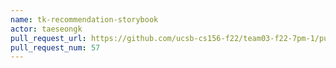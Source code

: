 ```yaml
---
name: tk-recommendation-storybook
actor: taeseongk
pull_request_url: https://github.com/ucsb-cs156-f22/team03-f22-7pm-1/pull/57
pull_request_num: 57
---
```

